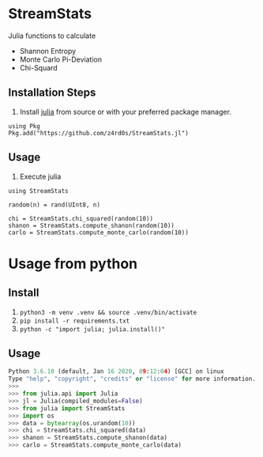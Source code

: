 # StreamStats
Julia functions to calculate

* Shannon Entropy
* Monte Carlo Pi-Deviation
* Chi-Squard

## Installation Steps
1. Install [julia](https://julialang.org/) from source or with your preferred
   package manager.
```
using Pkg
Pkg.add("https://github.com/z4rd0s/StreamStats.jl")
```
## Usage
1. Execute julia
```
using StreamStats

random(n) = rand(UInt8, n)

chi = StreamStats.chi_squared(random(10))
shanon = StreamStats.compute_shanon(random(10))
carlo = StreamStats.compute_monte_carlo(random(10))
```

# Usage from python
## Install
1. `python3 -m venv .venv && source .venv/bin/activate`
2. `pip install -r requirements.txt`
3. `python -c "import julia; julia.install()"`

## Usage
```Python
Python 3.6.10 (default, Jan 16 2020, 09:12:04) [GCC] on linux
Type "help", "copyright", "credits" or "license" for more information.
>>>
>>> from julia.api import Julia
>>> jl = Julia(compiled_modules=False)
>>> from julia import StreamStats
>>> import os
>>> data = bytearray(os.urandom(10))
>>> chi = StreamStats.chi_squared(data)
>>> shanon = StreamStats.compute_shanon(data)
>>> carlo = StreamStats.compute_monte_carlo(data)
```
